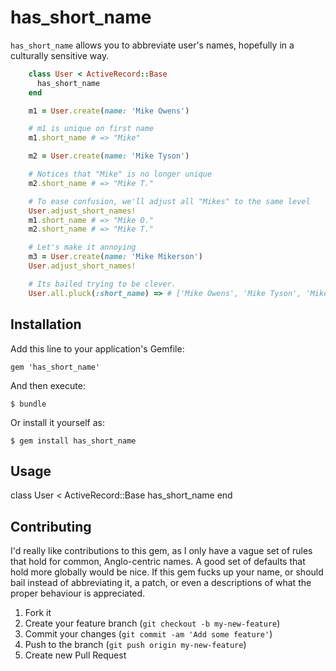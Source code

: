 # has\_short\_name

`has_short_name` allows you to abbreviate user's names, hopefully in a culturally sensitive way.

```ruby
    class User < ActiveRecord::Base
      has_short_name
    end

    m1 = User.create(name: 'Mike Owens')

    # m1 is unique on first name
    m1.short_name # => "Mike"

    m2 = User.create(name: 'Mike Tyson')

    # Notices that "Mike" is no longer unique
    m2.short_name # => "Mike T."

    # To ease confusion, we'll adjust all "Mikes" to the same level
    User.adjust_short_names!
    m1.short_name # => "Mike O."
    m2.short_name # => "Mike T."

    # Let's make it annoying
    m3 = User.create(name: 'Mike Mikerson')
    User.adjust_short_names!

    # Its bailed trying to be clever.
    User.all.pluck(:short_name) => # ['Mike Owens', 'Mike Tyson', 'Mike Mikerson']
```

## Installation

Add this line to your application's Gemfile:

    gem 'has_short_name'

And then execute:

    $ bundle

Or install it yourself as:

    $ gem install has_short_name

## Usage

  class User < ActiveRecord::Base
    has_short_name
  end

## Contributing

I'd really like contributions to this gem, as I only have a vague set of rules that
hold for common, Anglo-centric names.  A good set of defaults that hold more globally
would be nice.  If this gem fucks up your name, or should bail instead of abbreviating
it, a patch, or even a descriptions of what the proper behaviour is appreciated.

1. Fork it
2. Create your feature branch (`git checkout -b my-new-feature`)
3. Commit your changes (`git commit -am 'Add some feature'`)
4. Push to the branch (`git push origin my-new-feature`)
5. Create new Pull Request
